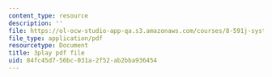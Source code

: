```yaml
---
content_type: resource
description: ''
file: https://ol-ocw-studio-app-qa.s3.amazonaws.com/courses/8-591j-systems-biology-fall-2014/84fc45d756bc031a2f52ab2bba936454_3eIzIJ6QncY.pdf
file_type: application/pdf
resourcetype: Document
title: 3play pdf file
uid: 84fc45d7-56bc-031a-2f52-ab2bba936454
---
```

